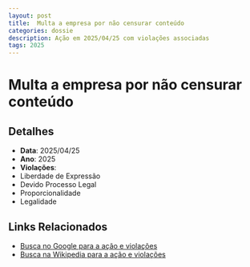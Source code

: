 ```yaml
---
layout: post
title:  Multa a empresa por não censurar conteúdo
categories: dossie
description: Ação em 2025/04/25 com violações associadas
tags: 2025
---
```


# Multa a empresa por não censurar conteúdo

## Detalhes
- **Data**: 2025/04/25
- **Ano**: 2025
- **Violações**:
- Liberdade de Expressão
- Devido Processo Legal
- Proporcionalidade
- Legalidade

## Links Relacionados
- [Busca no Google para a ação e violações](https://www.google.com/search?q=%22Alexandre%20de%20Moraes%22%20Multa%20a%20empresa%20por%20n%C3%A3o%20censurar%20conte%C3%BAdo%20Liberdade%20de%20Express%C3%A3o%20Devido%20Processo%20Legal%20Proporcionalidade%20Legalidade%202025)
- [Busca na Wikipedia para a ação e violações](https://en.wikipedia.org/w/index.php?search=%22Alexandre%20de%20Moraes%22%20Multa%20a%20empresa%20por%20n%C3%A3o%20censurar%20conte%C3%BAdo%20Liberdade%20de%20Express%C3%A3o%20Devido%20Processo%20Legal%20Proporcionalidade%20Legalidade%202025)
